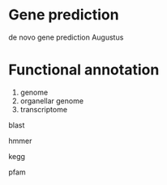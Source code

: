 # Gene  prediction  

de novo gene prediction Augustus  


# Functional annotation  

1. genome
2. organellar genome
3. transcriptome

blast  

hmmer  

kegg  

pfam  


